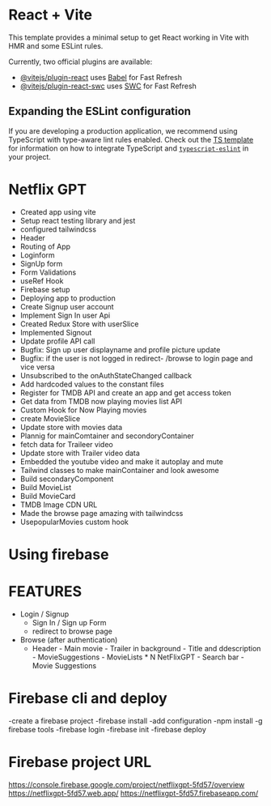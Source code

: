 # React + Vite

This template provides a minimal setup to get React working in Vite with HMR and some ESLint rules.

Currently, two official plugins are available:

- [@vitejs/plugin-react](https://github.com/vitejs/vite-plugin-react/blob/main/packages/plugin-react) uses [Babel](https://babeljs.io/) for Fast Refresh
- [@vitejs/plugin-react-swc](https://github.com/vitejs/vite-plugin-react/blob/main/packages/plugin-react-swc) uses [SWC](https://swc.rs/) for Fast Refresh

## Expanding the ESLint configuration

If you are developing a production application, we recommend using TypeScript with type-aware lint rules enabled. Check out the [TS template](https://github.com/vitejs/vite/tree/main/packages/create-vite/template-react-ts) for information on how to integrate TypeScript and [`typescript-eslint`](https://typescript-eslint.io) in your project.

# Netflix GPT

- Created app using vite
- Setup react testing library and jest
- configured tailwindcss
- Header
- Routing of App
- Loginform
- SignUp form
- Form Validations
- useRef Hook
- Firebase setup
- Deploying app to production
- Create Signup user account
- Implement Sign In user Api
- Created Redux Store with userSlice
- Implemented Signout
- Update profile API call
- Bugfix: Sign up user displayname and profile picture update
- Bugfix: if the user is not logged in redirect- /browse to login page and vice versa
- Unsubscribed to the onAuthStateChanged callback
- Add hardcoded values to the constant files
- Register for TMDB API and create an app and get access token
- Get data from TMDB now playing movies list API
- Custom Hook for Now Playing movies
- create MovieSlice
- Update store with movies data
- Plannig for mainComtainer and secondoryContainer
- fetch data for Traileer video
- Update store with Trailer video data
- Embedded the youtube video and make it autoplay and mute
- Tailwind classes to make mainContainer and look awesome
- Build secondaryComponent
- Build MovieList
- Build MovieCard
- TMDB Image CDN URL
- Made the browse page amazing with tailwindcss
- UsepopularMovies custom hook

# Using firebase

# FEATURES

- Login / Signup
  - Sign In / Sign up Form
  - redirect to browse page
- Browse (after authentication)
  - Header - Main movie - Trailer in background - Title and ddescription - MovieSuggestions - MovieLists \* N
    NetFlixGPT - Search bar - Movie Suggestions

# Firebase cli and deploy

-create a firebase project
-firebase install
-add configuration
-npm install -g firebase tools
-firebase login
-firebase init
-firebase deploy

# Firebase project URL

https://console.firebase.google.com/project/netflixgpt-5fd57/overview
https://netflixgpt-5fd57.web.app/
https://netflixgpt-5fd57.firebaseapp.com/
